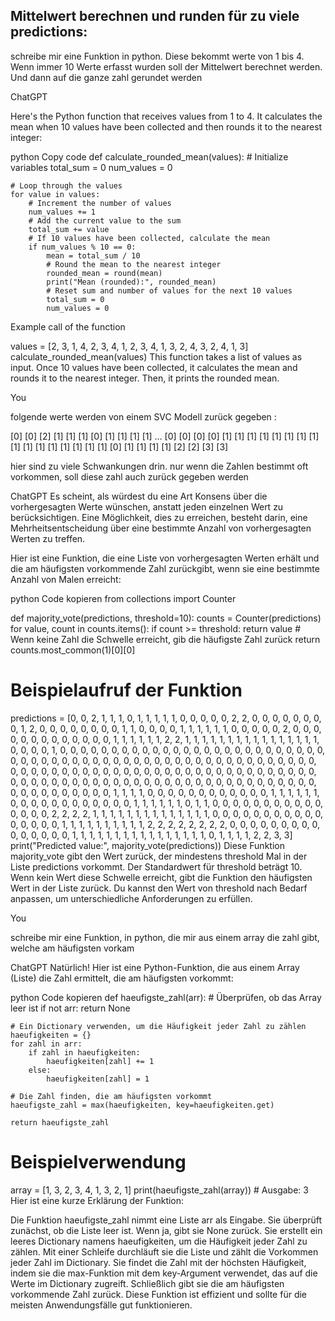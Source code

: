 ## Mittelwert berechnen und runden für zu viele predictions:

schreibe mir eine Funktion in python. Diese bekommt werte von 1 bis 4. Wenn immer 10 Werte erfasst wurden soll der Mittelwert berechnet werden. Und dann auf die ganze zahl gerundet werden

ChatGPT

Here's the Python function that receives values from 1 to 4. It calculates the mean when 10 values have been collected and then rounds it to the nearest integer:

python
Copy code
def calculate_rounded_mean(values):
    # Initialize variables
    total_sum = 0
    num_values = 0

    # Loop through the values
    for value in values:
        # Increment the number of values
        num_values += 1
        # Add the current value to the sum
        total_sum += value
        # If 10 values have been collected, calculate the mean
        if num_values % 10 == 0:
            mean = total_sum / 10
            # Round the mean to the nearest integer
            rounded_mean = round(mean)
            print("Mean (rounded):", rounded_mean)
            # Reset sum and number of values for the next 10 values
            total_sum = 0
            num_values = 0


Example call of the function

values = [2, 3, 1, 4, 2, 3, 4, 1, 2, 3, 4, 1, 3, 2, 4, 3, 2, 4, 1, 3]
calculate_rounded_mean(values)
This function takes a list of values as input. Once 10 values have been collected, it calculates the mean and rounds it to the nearest integer. Then, it prints the rounded mean.


You

folgende werte werden von einem SVC Modell zurück gegeben :

[0]
[0]
[2]
[1]
[1]
[1]
[0]
[1]
[1]
[1]
[1]
…
[0]
[0]
[0]
[0]
[1]
[1]
[1]
[1]
[1]
[1]
[1]
[1]
[1]
[1]
[1]
[1]
[1]
[1]
[1]
[1]
[0]
[1]
[1]
[1]
[1]
[2]
[2]
[3]
[3]

hier sind zu viele Schwankungen drin. nur wenn die Zahlen bestimmt oft vorkommen, soll diese zahl auch zurück gegeben werden

ChatGPT
Es scheint, als würdest du eine Art Konsens über die vorhergesagten Werte wünschen, anstatt jeden einzelnen Wert zu berücksichtigen. Eine Möglichkeit, dies zu erreichen, besteht darin, eine Mehrheitsentscheidung über eine bestimmte Anzahl von vorhergesagten Werten zu treffen.

Hier ist eine Funktion, die eine Liste von vorhergesagten Werten erhält und die am häufigsten vorkommende Zahl zurückgibt, wenn sie eine bestimmte Anzahl von Malen erreicht:

python
Code kopieren
from collections import Counter

def majority_vote(predictions, threshold=10):
    counts = Counter(predictions)
    for value, count in counts.items():
        if count >= threshold:
            return value
    # Wenn keine Zahl die Schwelle erreicht, gib die häufigste Zahl zurück
    return counts.most_common(1)[0][0]

# Beispielaufruf der Funktion
predictions = [0, 0, 2, 1, 1, 1, 0, 1, 1, 1, 1, 1, 0, 0, 0, 0, 0, 2, 2, 0, 0, 0, 0, 0, 0, 0, 0, 1, 2, 0, 0, 0, 0, 0, 0, 0, 0, 1, 1, 0, 0, 0, 0, 1, 1, 1, 1, 1, 1, 0, 0, 0, 0, 0, 2, 0, 0, 0, 0, 0, 0, 0, 0, 0, 0, 0, 0, 0, 1, 1, 1, 1, 1, 1, 2, 2, 1, 1, 1, 1, 1, 1, 1, 1, 1, 1, 1, 1, 1, 1, 1, 1, 0, 0, 0, 0, 1, 0, 0, 0, 0, 0, 0, 0, 0, 0, 0, 0, 0, 0, 0, 0, 0, 0, 0, 0, 0, 0, 0, 0, 0, 0, 0, 0, 0, 0, 0, 0, 0, 0, 0, 0, 0, 0, 0, 0, 0, 0, 0, 0, 0, 0, 0, 0, 0, 0, 0, 0, 0, 0, 0, 0, 0, 0, 0, 0, 0, 0, 0, 0, 0, 0, 0, 0, 0, 0, 0, 0, 0, 0, 0, 0, 0, 0, 0, 0, 0, 0, 0, 0, 0, 0, 0, 0, 0, 0, 0, 0, 0, 0, 0, 0, 0, 0, 0, 0, 0, 0, 0, 0, 0, 0, 0, 0, 0, 0, 0, 0, 0, 0, 0, 0, 0, 0, 0, 0, 0, 0, 0, 0, 0, 0, 0, 1, 1, 1, 1, 0, 0, 0, 0, 0, 0, 0, 0, 0, 0, 0, 0, 1, 1, 1, 1, 1, 1, 0, 0, 0, 0, 0, 0, 0, 0, 0, 0, 0, 0, 1, 1, 1, 1, 1, 1, 0, 1, 1, 0, 0, 0, 0, 0, 0, 0, 0, 0, 0, 0, 0, 0, 0, 0, 2, 2, 2, 2, 1, 1, 1, 1, 1, 1, 1, 1, 1, 1, 1, 1, 1, 1, 0, 0, 0, 0, 0, 0, 0, 0, 0, 0, 0, 0, 0, 0, 0, 0, 1, 1, 1, 1, 1, 1, 1, 1, 1, 1, 2, 2, 2, 2, 2, 2, 2, 2, 0, 0, 0, 0, 0, 0, 0, 0, 0, 0, 0, 0, 0, 0, 0, 1, 1, 1, 1, 1, 1, 1, 1, 1, 1, 1, 1, 1, 1, 1, 1, 0, 1, 1, 1, 1, 2, 2, 3, 3]
print("Predicted value:", majority_vote(predictions))
Diese Funktion majority_vote gibt den Wert zurück, der mindestens threshold Mal in der Liste predictions vorkommt. Der Standardwert für threshold beträgt 10. Wenn kein Wert diese Schwelle erreicht, gibt die Funktion den häufigsten Wert in der Liste zurück. Du kannst den Wert von threshold nach Bedarf anpassen, um unterschiedliche Anforderungen zu erfüllen.


You

schreibe mir eine Funktion, in python, die mir aus einem array die zahl gibt, welche am häufigsten vorkam

ChatGPT
Natürlich! Hier ist eine Python-Funktion, die aus einem Array (Liste) die Zahl ermittelt, die am häufigsten vorkommt:

python
Code kopieren
def haeufigste_zahl(arr):
    # Überprüfen, ob das Array leer ist
    if not arr:
        return None
    
    # Ein Dictionary verwenden, um die Häufigkeit jeder Zahl zu zählen
    haeufigkeiten = {}
    for zahl in arr:
        if zahl in haeufigkeiten:
            haeufigkeiten[zahl] += 1
        else:
            haeufigkeiten[zahl] = 1
    
    # Die Zahl finden, die am häufigsten vorkommt
    haeufigste_zahl = max(haeufigkeiten, key=haeufigkeiten.get)
    
    return haeufigste_zahl

# Beispielverwendung
array = [1, 3, 2, 3, 4, 1, 3, 2, 1]
print(haeufigste_zahl(array))  # Ausgabe: 3
Hier ist eine kurze Erklärung der Funktion:

Die Funktion haeufigste_zahl nimmt eine Liste arr als Eingabe.
Sie überprüft zunächst, ob die Liste leer ist. Wenn ja, gibt sie None zurück.
Sie erstellt ein leeres Dictionary namens haeufigkeiten, um die Häufigkeit jeder Zahl zu zählen.
Mit einer Schleife durchläuft sie die Liste und zählt die Vorkommen jeder Zahl im Dictionary.
Sie findet die Zahl mit der höchsten Häufigkeit, indem sie die max-Funktion mit dem key-Argument verwendet, das auf die Werte im Dictionary zugreift.
Schließlich gibt sie die am häufigsten vorkommende Zahl zurück.
Diese Funktion ist effizient und sollte für die meisten Anwendungsfälle gut funktionieren.